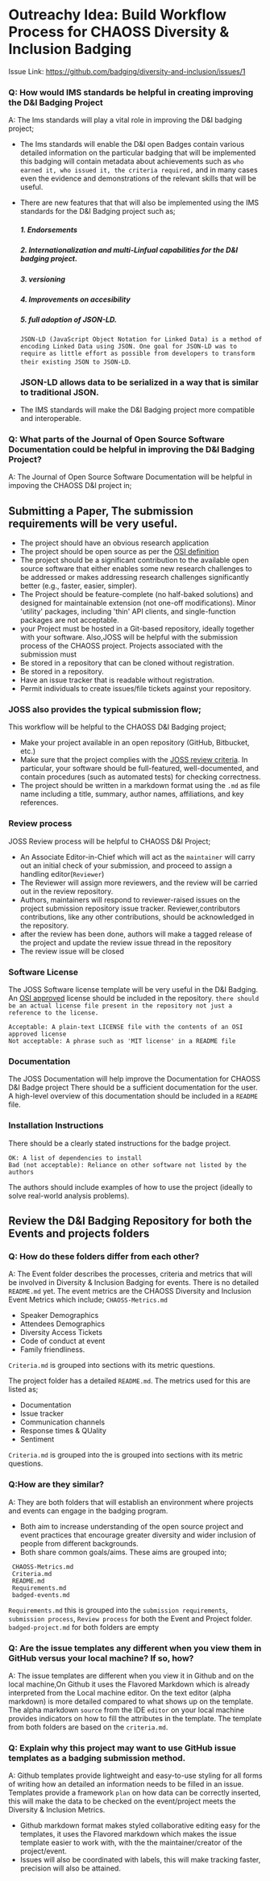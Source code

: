# Outreachy Idea: ‌Build‌ ‌Workflow‌ ‌Process‌ ‌for‌ ‌CHAOSS‌ ‌Diversity‌ ‌&‌ ‌Inclusion‌ ‌Badging‌

Issue Link: https://github.com/badging/diversity-and-inclusion/issues/1

### Q: How would IMS standards be helpful in creating improving the D&I Badging Project

A: The Ims standards will play a vital role in improving the D&I badging project;
-  The Ims standards will enable the D&I open Badges contain various detailed information on the particular badging that will be implemented this badging will contain metadata about achievements such as `who earned it, who issued it, the criteria required,` and in many cases even the evidence and demonstrations of the relevant skills that will be useful. 
-  There are new features that that will also be implemented using the IMS standards for the D&I Badging project such as;
    ##### 1. Endorsements  
    ##### 2. Internationalization and multi-Linfual capabilities for the D&I badging project. 
    ##### 3. versioning 
    ##### 4. Improvements on accesibility 
    ##### 5. full adoption of JSON-LD. 
    `JSON-LD (JavaScript Object Notation for Linked Data) is a method of encoding Linked Data using JSON. One goal for JSON-LD was to require as little effort as possible from developers to transform their existing JSON to JSON-LD`. 
    ### JSON-LD allows data to be serialized in a way that is similar to traditional JSON.

- The IMS standards will make the D&I Badging project more compatible and interoperable. 

###  Q: What parts of the Journal of Open Source Software Documentation could be helpful in improving the D&I Badging Project?

A:  The Journal of Open Source Software Documentation will be helpful in impoving the CHAOSS D&I project in;
   ## Submitting a Paper, The submission requirements will be very useful. 
- The project should have an obvious research application 
- The project should be open source as per the [OSI definition](https://opensource.org/osd)
- The project should be a significant contribution to the available open source software that either enables some new research challenges to be addressed or makes addressing research challenges significantly better (e.g., faster, easier, simpler).
- The Project should be feature-complete (no half-baked solutions) and designed for maintainable extension (not one-off modifications). Minor 'utility' packages, including 'thin' API clients, and single-function packages are not acceptable.
- your Project  must be hosted in a Git-based repository, ideally together with your software.
Also,JOSS will be helpful with the submission process of the CHAOSS project. Projects associated with the submission must
- Be stored in a repository that can be cloned without registration.
- Be stored in a repository. 
- Have an issue tracker that is readable without registration.
- Permit individuals to create issues/file tickets against your repository.

 ### JOSS also provides the typical submission flow;
 This workflow will be helpful to the CHAOSS D&I Badging project;

 - Make your project available in an open repository (GitHub, Bitbucket, etc.)
 - Make sure that the project complies with the [JOSS review criteria](https://joss.readthedocs.io/en/latest/review_criteria.html). In particular, your software should be full-featured, well-documented, and contain procedures (such as automated tests) for checking correctness.
 - The project should be written in a markdown format using the `.md` as file name including a title, summary, author names, affiliations, and key references.

### Review process 
JOSS Review process will be helpful to CHAOSS D&I Project;
- An Associate Editor-in-Chief which will act as the `maintainer` will carry out an initial check of your submission, and proceed to assign a handling editor(`Reviewer`)
- The Reviewer will assign more reviewers, and the review will be carried out in the review repository. 
- Authors, maintainers will respond to reviewer-raised issues on the project submission repository issue tracker. Reviewer,contributors contributions, like any other contributions, should be acknowledged in the repository.
- after the review has been done, authors will make a tagged release of the project and update the review issue thread in the  repository 
- The review issue will be closed 

### Software License
The JOSS Software license template will be very useful in the D&I Badging. An [OSI approved](https://opensource.org/licenses/alphabetical) license should be included in the repository. 
`there should be an actual license file present in the repository not just a reference to the license.`

```
Acceptable: A plain-text LICENSE file with the contents of an OSI approved license
Not acceptable: A phrase such as 'MIT license' in a README file
```

### Documentation 
The JOSS Documentation will help improve the Documentation for CHAOSS D&I Badge project 
There should be a sufficient documentation for the user. A high-level overview of this documentation should be included in a `README` file. 

### Installation Instructions 
There should be a clearly stated instructions for the badge project. 

```Good: A package management file such as a Gemfile or package.json or equivalent
OK: A list of dependencies to install
Bad (not acceptable): Reliance on other software not listed by the authors
```

The authors should include examples of how to use the project (ideally to solve real-world analysis problems).


## Review the D&I Badging Repository for both the Events and projects folders

### Q:  How do these folders differ from each other? 

A: The Event folder describes the processes, criteria and metrics that will be involved in Diversity & Inclusion Badging for events. There is no detailed `README.md` yet.
The event metrics  are the CHAOSS Diversity and Inclusion Event Metrics which include; 
`CHAOSS-Metrics.md `
- Speaker Demographics 
- Attendees Demographics 
- Diversity Access Tickets 
- Code of conduct at event 
- Family friendliness.  

`Criteria.md` is grouped into sections with its metric questions.


The project folder has a detailed `README.md`. The metrics used for this are listed as;
- Documentation
- Issue tracker 
- Communication channels 
- Response times & QUality 
- Sentiment 

`Criteria.md` is grouped into the is grouped into sections with its metric questions.


### Q:How are they similar? 

A: They are both folders that will establish an environment where projects and events can engage in the badging program. 
- Both aim to increase understanding of the open source project and event practices that encourage greater diversity and wider inclusion of people from different backgrounds.
- Both share common goals/aims. These aims are grouped into; 

```
 CHAOSS-Metrics.md
 Criteria.md
 README.md
 Requirements.md
 badged-events.md
 ```

`Requirements.md` this is grouped into the `submission requirements`, `submission process`, `Review process` for both the Event and Project folder. 
`badged-project.md` for both folders are empty 

### Q: Are the issue templates any different when you view them in GitHub versus your local machine? If so, how?

A: The issue templates are different when you view it in Github and on the local machine,On Github it uses the Flavored Markdown which is already interpreted from the Local machine editor. On the text editor (alpha markdown) is more detailed compared to what shows up on the template. The alpha markdown `source` from the IDE `editor` on your local machine provides indicators on how to fill the attributes in the template. The template from both folders are based on the `criteria.md`. 

### Q: Explain why this project may want to use GitHub issue templates as a badging submission method.

A: Github templates provide lightweight and easy-to-use styling for all forms of writing how an detailed an information needs to be filled in an issue. Templates provide a framework `plan`  on how data can be correctly inserted, this will make the data to be checked on the event/project meets the Diversity & Inclusion Metrics. 
- Github markdown format makes styled collaborative editing easy for the templates, it uses the Flavored markdown which makes the issue template easier to work with, with the the maintainer/creator of the project/event. 
- Issues will also be coordinated with labels, this will make tracking faster, precision will also be attained. 






 

 